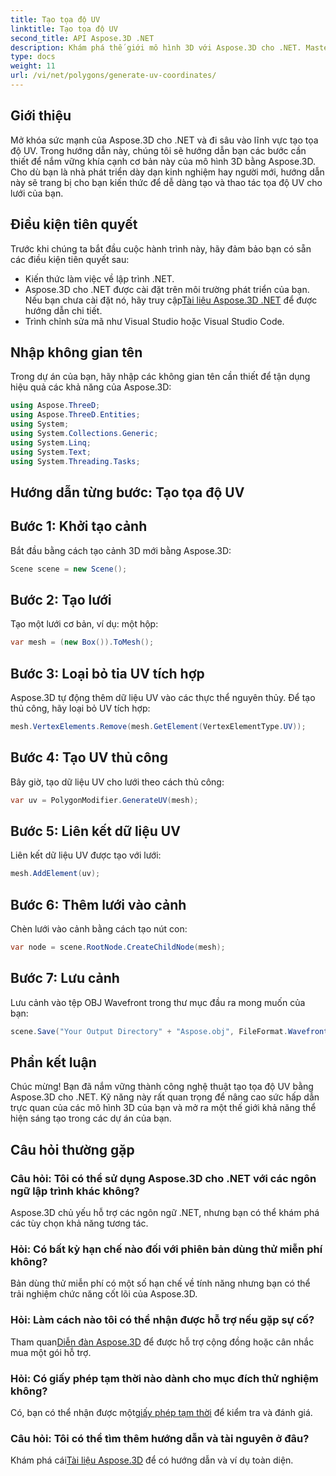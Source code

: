 ```yaml
---
title: Tạo tọa độ UV
linktitle: Tạo tọa độ UV
second_title: API Aspose.3D .NET
description: Khám phá thế giới mô hình 3D với Aspose.3D cho .NET. Master UV điều phối việc tạo một cách dễ dàng. Nâng tầm dự án của bạn ngay bây giờ!
type: docs
weight: 11
url: /vi/net/polygons/generate-uv-coordinates/
---
```

## Giới thiệu
Mở khóa sức mạnh của Aspose.3D cho .NET và đi sâu vào lĩnh vực tạo tọa độ UV. Trong hướng dẫn này, chúng tôi sẽ hướng dẫn bạn các bước cần thiết để nắm vững khía cạnh cơ bản này của mô hình 3D bằng Aspose.3D. Cho dù bạn là nhà phát triển dày dạn kinh nghiệm hay người mới, hướng dẫn này sẽ trang bị cho bạn kiến thức để dễ dàng tạo và thao tác tọa độ UV cho lưới của bạn.
## Điều kiện tiên quyết
Trước khi chúng ta bắt đầu cuộc hành trình này, hãy đảm bảo bạn có sẵn các điều kiện tiên quyết sau:
- Kiến thức làm việc về lập trình .NET.
-  Aspose.3D cho .NET được cài đặt trên môi trường phát triển của bạn. Nếu bạn chưa cài đặt nó, hãy truy cập[Tài liệu Aspose.3D .NET](https://reference.aspose.com/3d/net/) để được hướng dẫn chi tiết.
- Trình chỉnh sửa mã như Visual Studio hoặc Visual Studio Code.
## Nhập không gian tên
Trong dự án của bạn, hãy nhập các không gian tên cần thiết để tận dụng hiệu quả các khả năng của Aspose.3D:
```csharp
using Aspose.ThreeD;
using Aspose.ThreeD.Entities;
using System;
using System.Collections.Generic;
using System.Linq;
using System.Text;
using System.Threading.Tasks;
```
## Hướng dẫn từng bước: Tạo tọa độ UV
## Bước 1: Khởi tạo cảnh
Bắt đầu bằng cách tạo cảnh 3D mới bằng Aspose.3D:
```csharp
Scene scene = new Scene();
```
## Bước 2: Tạo lưới
Tạo một lưới cơ bản, ví dụ: một hộp:
```csharp
var mesh = (new Box()).ToMesh();
```
## Bước 3: Loại bỏ tia UV tích hợp
Aspose.3D tự động thêm dữ liệu UV vào các thực thể nguyên thủy. Để tạo thủ công, hãy loại bỏ UV tích hợp:
```csharp
mesh.VertexElements.Remove(mesh.GetElement(VertexElementType.UV));
```
## Bước 4: Tạo UV thủ công
Bây giờ, tạo dữ liệu UV cho lưới theo cách thủ công:
```csharp
var uv = PolygonModifier.GenerateUV(mesh);
```
## Bước 5: Liên kết dữ liệu UV
Liên kết dữ liệu UV được tạo với lưới:
```csharp
mesh.AddElement(uv);
```
## Bước 6: Thêm lưới vào cảnh
Chèn lưới vào cảnh bằng cách tạo nút con:
```csharp
var node = scene.RootNode.CreateChildNode(mesh);
```
## Bước 7: Lưu cảnh
Lưu cảnh vào tệp OBJ Wavefront trong thư mục đầu ra mong muốn của bạn:
```csharp
scene.Save("Your Output Directory" + "Aspose.obj", FileFormat.WavefrontOBJ);
```
## Phần kết luận
Chúc mừng! Bạn đã nắm vững thành công nghệ thuật tạo tọa độ UV bằng Aspose.3D cho .NET. Kỹ năng này rất quan trọng để nâng cao sức hấp dẫn trực quan của các mô hình 3D của bạn và mở ra một thế giới khả năng thể hiện sáng tạo trong các dự án của bạn.
## Câu hỏi thường gặp
### Câu hỏi: Tôi có thể sử dụng Aspose.3D cho .NET với các ngôn ngữ lập trình khác không?
Aspose.3D chủ yếu hỗ trợ các ngôn ngữ .NET, nhưng bạn có thể khám phá các tùy chọn khả năng tương tác.
### Hỏi: Có bất kỳ hạn chế nào đối với phiên bản dùng thử miễn phí không?
Bản dùng thử miễn phí có một số hạn chế về tính năng nhưng bạn có thể trải nghiệm chức năng cốt lõi của Aspose.3D.
### Hỏi: Làm cách nào tôi có thể nhận được hỗ trợ nếu gặp sự cố?
 Tham quan[Diễn đàn Aspose.3D](https://forum.aspose.com/c/3d/18) để được hỗ trợ cộng đồng hoặc cân nhắc mua một gói hỗ trợ.
### Hỏi: Có giấy phép tạm thời nào dành cho mục đích thử nghiệm không?
 Có, bạn có thể nhận được một[giấy phép tạm thời](https://purchase.aspose.com/temporary-license/) để kiểm tra và đánh giá.
### Câu hỏi: Tôi có thể tìm thêm hướng dẫn và tài nguyên ở đâu?
 Khám phá cái[Tài liệu Aspose.3D](https://reference.aspose.com/3d/net/) để có hướng dẫn và ví dụ toàn diện.